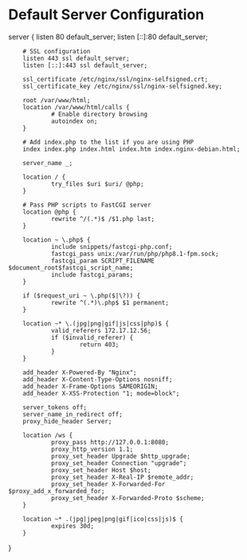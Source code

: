 # Default Server Configuration
server {
        listen 80 default_server;
        listen [::]:80 default_server;

        # SSL configuration
        listen 443 ssl default_server;
        listen [::]:443 ssl default_server;

        ssl_certificate /etc/nginx/ssl/nginx-selfsigned.crt;
        ssl_certificate_key /etc/nginx/ssl/nginx-selfsigned.key;

        root /var/www/html;
        location /var/www/html/calls {
                # Enable directory browsing
                autoindex on;
        }

        # Add index.php to the list if you are using PHP
        index index.php index.html index.htm index.nginx-debian.html;

        server_name _;

        location / {
                try_files $uri $uri/ @php;
        }

        # Pass PHP scripts to FastCGI server
        location @php {
                rewrite ^/(.*)$ /$1.php last;
        }

        location ~ \.php$ {
                include snippets/fastcgi-php.conf;
                fastcgi_pass unix:/var/run/php/php8.1-fpm.sock;
                fastcgi_param SCRIPT_FILENAME $document_root$fastcgi_script_name;
                include fastcgi_params;
        }

        if ($request_uri ~ \.php($|\?)) {
                rewrite ^(.*)\.php$ $1 permanent;
        }

        location ~* \.(jpg|png|gif|js|css|php)$ {
                valid_referers 172.17.12.56;
                if ($invalid_referer) {
                        return 403;
                }
        }

        add_header X-Powered-By "Nginx";
        add_header X-Content-Type-Options nosniff;
        add_header X-Frame-Options SAMEORIGIN;
        add_header X-XSS-Protection "1; mode=block";

        server_tokens off;
        server_name_in_redirect off;
        proxy_hide_header Server;

        location /ws {
                proxy_pass http://127.0.0.1:8080;
                proxy_http_version 1.1;
                proxy_set_header Upgrade $http_upgrade;
                proxy_set_header Connection "upgrade";
                proxy_set_header Host $host;
                proxy_set_header X-Real-IP $remote_addr;
                proxy_set_header X-Forwarded-For $proxy_add_x_forwarded_for;
                proxy_set_header X-Forwarded-Proto $scheme;
        }

        location ~* .(jpg|jpeg|png|gif|ico|css|js)$ {
                expires 30d;
        }
}

